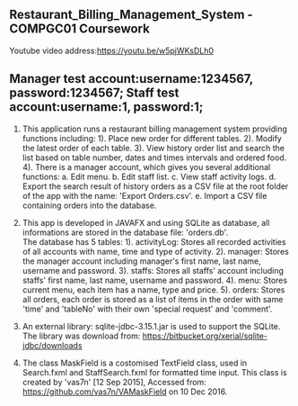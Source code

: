 ## Restaurant_Billing_Management_System - COMPGC01 Coursework

Youtube video address:https://youtu.be/w5pjWKsDLh0

Manager test account:username:1234567, password:1234567;
Staff test account:username:1, password:1;
---
1. This application runs a restaurant billing management system providing functions including:
 	1). Place new order for different tables.
  	2). Modify the latest order of each table.
  	3). View history order list and search the list based on table number, dates and times intervals and ordered food.
  	4). There is a manager account, which gives you several additional functions: 
  		a. Edit menu.
 		b. Edit staff list.
 		c. View staff activity logs.
 		d. Export the search result of history orders as a CSV file at the root folder of the app with the name: 'Export Orders.csv'.
  		e. Import a CSV file containing orders into the database.
2. This app is developed in JAVAFX and using SQLite as database, all informations are stored in the database file: 'orders.db'.  
The database has 5 tables:
	1). activityLog: Stores all recorded activities of all accounts with name, time and type of activity.
	2). manager: Stores the manager account including manager's first name, last name, username and password.
	3). staffs: Stores all staffs' account including staffs' first name, last name, username and password.
	4). menu: Stores current menu, each item has a name, type and price.
	5). orders: Stores all orders, each order is stored as a list of items in the order with same 'time' and 'tableNo' with their own 'special request' and 'comment'.
	 
3. An external library: sqlite-jdbc-3.15.1.jar is used to support the SQLite. 
The library was download from: https://bitbucket.org/xerial/sqlite-jdbc/downloads
  
4. The class MaskField is a costomised TextField class, used in Search.fxml and StaffSearch.fxml for formatted time input.
This class is created by 'vas7n' [12 Sep 2015], Accessed from: https://github.com/vas7n/VAMaskField on 10 Dec 2016.
